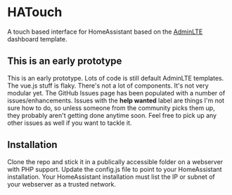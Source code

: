 # HATouch

A touch based interface for HomeAssistant based on the [AdminLTE](https://almsaeedstudio.com/themes/AdminLTE) dashboard template.

## This is an early prototype
This is an early prototype. Lots of code is still default AdminLTE templates. The vue.js stuff is flaky. There's not a lot of components. It's not very modular yet.
The GitHub Issues page has been populated with a number of issues/enhancements. Issues with the __help wanted__ label are things I'm not sure how to do, so unless someone from the community picks
them up, they probably aren't getting done anytime soon. Feel free to pick up any other issues as well if you want to tackle it.

## Installation
Clone the repo and stick it in a publically accessible folder on a webserver with PHP support. Update the config.js file to point to your HomeAssistant installation.
Your HomeAssistant installation must list the IP or subnet of your webserver as a trusted network.